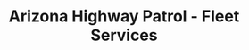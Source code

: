 ---
title: "Arizona Highway Patrol - Fleet Services"
url: /phoenix/arizona-highway-patrol-fleet-services/
shop: car repair
---